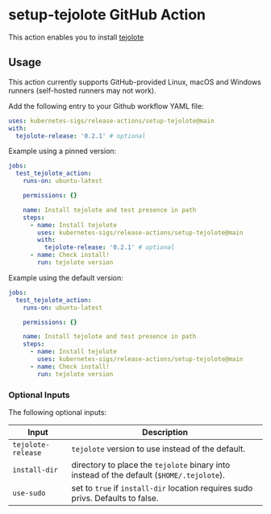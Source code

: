 # setup-tejolote GitHub Action

This action enables you to install [tejolote](https://github.com/kubernetes-sigs/tejolote)

## Usage

This action currently supports GitHub-provided Linux, macOS and Windows runners (self-hosted runners may not work).

Add the following entry to your Github workflow YAML file:

```yaml
uses: kubernetes-sigs/release-actions/setup-tejolote@main
with:
  tejolote-release: '0.2.1' # optional
```

Example using a pinned version:

```yaml
jobs:
  test_tejolote_action:
    runs-on: ubuntu-latest

    permissions: {}

    name: Install tejolote and test presence in path
    steps:
      - name: Install tejolote
        uses: kubernetes-sigs/release-actions/setup-tejolote@main
        with:
          tejolote-release: '0.2.1' # optional
      - name: Check install!
        run: tejolote version
```

Example using the default version:

```yaml
jobs:
  test_tejolote_action:
    runs-on: ubuntu-latest

    permissions: {}

    name: Install tejolote and test presence in path
    steps:
      - name: Install tejolote
        uses: kubernetes-sigs/release-actions/setup-tejolote@main
      - name: Check install!
        run: tejolote version
```

### Optional Inputs

The following optional inputs:

| Input | Description |
| --- | --- |
| `tejolote-release` | `tejolote` version to use instead of the default. |
| `install-dir` | directory to place the `tejolote` binary into instead of the default (`$HOME/.tejolote`). |
| `use-sudo` | set to `true` if `install-dir` location requires sudo privs. Defaults to false. |
